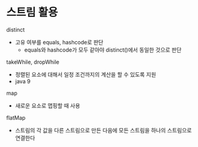 # 스트림 활용
distinct
- 고유 여부를 equals, hashcode로 판단
   - equals와 hashcode가 모두 같아야 distinct()에서 동일한 것으로 판단

takeWhile, dropWhile
- 정렬된 요소에 대해서 일정 조건까지의 계산을 할 수 있도록 지원
- java 9

map
- 새로운 요소로 맵핑할 때 사용

flatMap
- 스트림의 각 값을 다른 스트림으로 만든 다음에 모든 스트림을 하나의 스트림으로 연결한다

